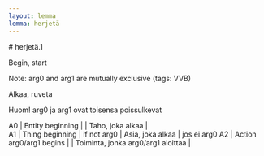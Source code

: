 ```yaml
---
layout: lemma
lemma: herjetä
---
```


<div class="sense">
# <span class="sensename">herjetä.1</span>

<span class="description">Begin, start</span>

Note: arg0 and arg1 are mutually exclusive (tags: VVB)

<span class="description">Alkaa, ruveta</span>

Huom! arg0 ja arg1 ovat toisensa poissulkevat

A0 | Entity beginning |   | Taho, joka alkaa |  
A1 | Thing beginning | if not arg0 | Asia, joka alkaa | jos ei arg0
A2 | Action arg0/arg1 begins |   | Toiminta, jonka arg0/arg1 aloittaa |  

</div>

